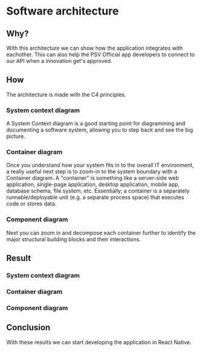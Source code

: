 # Software architecture

## Why?

With this architecture we can show how the application integrates with eachother. This can also help the PSV Official app developers to connect to our API when a innovation get's approved.

## How

The architecture is made with the C4 principles.

### System context diagram

A System Context diagram is a good starting point for diagramming and documenting a software system, allowing you to step back and see the big picture.

### Container diagram

Once you understand how your system fits in to the overall IT environment, a really useful next step is to zoom-in to the system boundary with a Container diagram. A "container" is something like a server-side web application, single-page application, desktop application, mobile app, database schema, file system, etc. Essentially, a container is a separately runnable/deployable unit (e.g. a separate process space) that executes code or stores data.

### Component diagram

Next you can zoom in and decompose each container further to identify the major structural building blocks and their interactions.

## Result

### System context diagram

### Container diagram

### Component diagram

## Conclusion

With these results we can start developing the application in React Native.

